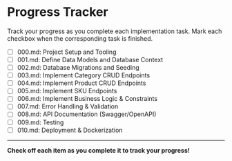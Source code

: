 # Progress Tracker

Track your progress as you complete each implementation task. Mark each checkbox when the corresponding task is finished.

- [ ] 000.md: Project Setup and Tooling
- [ ] 001.md: Define Data Models and Database Context
- [ ] 002.md: Database Migrations and Seeding
- [ ] 003.md: Implement Category CRUD Endpoints
- [ ] 004.md: Implement Product CRUD Endpoints
- [ ] 005.md: Implement SKU Endpoints
- [ ] 006.md: Implement Business Logic & Constraints
- [ ] 007.md: Error Handling & Validation
- [ ] 008.md: API Documentation (Swagger/OpenAPI)
- [ ] 009.md: Testing
- [ ] 010.md: Deployment & Dockerization

---

**Check off each item as you complete it to track your progress!**
